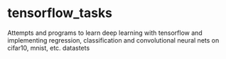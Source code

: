 # tensorflow_tasks
Attempts and programs to learn deep learning with tensorflow and implementing regression, classification and convolutional neural nets on cifar10, mnist, etc. datastets
